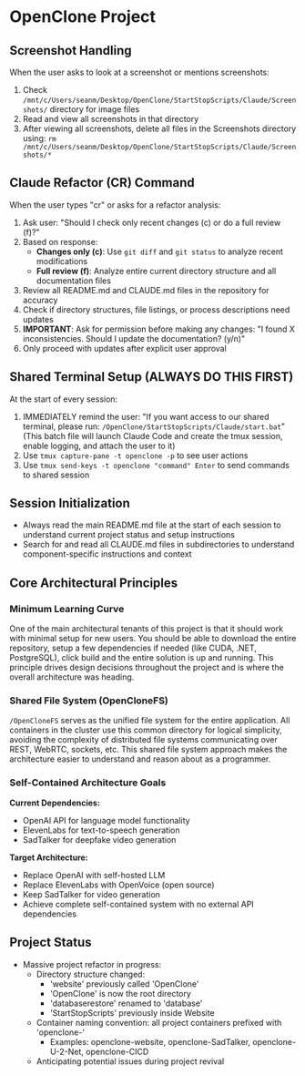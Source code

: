 # OpenClone Project

## Screenshot Handling
When the user asks to look at a screenshot or mentions screenshots:
1. Check `/mnt/c/Users/seanm/Desktop/OpenClone/StartStopScripts/Claude/Screenshots/` directory for image files
2. Read and view all screenshots in that directory
3. After viewing all screenshots, delete all files in the Screenshots directory using: `rm /mnt/c/Users/seanm/Desktop/OpenClone/StartStopScripts/Claude/Screenshots/*`

## Claude Refactor (CR) Command
When the user types "cr" or asks for a refactor analysis:
1. Ask user: "Should I check only recent changes (c) or do a full review (f)?"
2. Based on response:
   - **Changes only (c)**: Use `git diff` and `git status` to analyze recent modifications
   - **Full review (f)**: Analyze entire current directory structure and all documentation files
3. Review all README.md and CLAUDE.md files in the repository for accuracy
4. Check if directory structures, file listings, or process descriptions need updates
5. **IMPORTANT**: Ask for permission before making any changes: "I found X inconsistencies. Should I update the documentation? (y/n)"
6. Only proceed with updates after explicit user approval

## Shared Terminal Setup (ALWAYS DO THIS FIRST)
At the start of every session:
1. IMMEDIATELY remind the user: "If you want access to our shared terminal, please run: `/OpenClone/StartStopScripts/Claude/start.bat`" 
   (This batch file will launch Claude Code and create the tmux session, enable logging, and attach the user to it)
2. Use `tmux capture-pane -t openclone -p` to see user actions
3. Use `tmux send-keys -t openclone "command" Enter` to send commands to shared session

## Session Initialization
- Always read the main README.md file at the start of each session to understand current project status and setup instructions  
- Search for and read all CLAUDE.md files in subdirectories to understand component-specific instructions and context

## Core Architectural Principles

### Minimum Learning Curve
One of the main architectural tenants of this project is that it should work with minimal setup for new users. You should be able to download the entire repository, setup a few dependencies if needed (like CUDA, .NET, PostgreSQL), click build and the entire solution is up and running. This principle drives design decisions throughout the project and is where the overall architecture was heading.

### Shared File System (OpenCloneFS)
`/OpenCloneFS` serves as the unified file system for the entire application. All containers in the cluster use this common directory for logical simplicity, avoiding the complexity of distributed file systems communicating over REST, WebRTC, sockets, etc. This shared file system approach makes the architecture easier to understand and reason about as a programmer.

### Self-Contained Architecture Goals
**Current Dependencies:**
- OpenAI API for language model functionality
- ElevenLabs for text-to-speech generation
- SadTalker for deepfake video generation

**Target Architecture:**
- Replace OpenAI with self-hosted LLM
- Replace ElevenLabs with OpenVoice (open source)
- Keep SadTalker for video generation
- Achieve complete self-contained system with no external API dependencies

## Project Status
- Massive project refactor in progress:
  * Directory structure changed: 
    - 'website' previously called 'OpenClone'
    - 'OpenClone' is now the root directory
    - 'databaserestore' renamed to 'database'
    - 'StartStopScripts' previously inside Website
  * Container naming convention: all project containers prefixed with 'openclone-'
    - Examples: openclone-website, openclone-SadTalker, openclone-U-2-Net, openclone-CICD
  * Anticipating potential issues during project revival